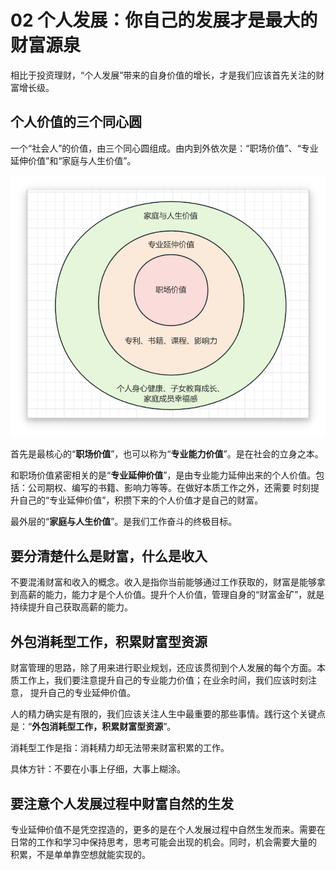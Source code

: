 # 02 个人发展：你自己的发展才是最大的财富源泉

相比于投资理财，“个人发展”带来的自身价值的增长，才是我们应该首先关注的财富增长级。

## 个人价值的三个同心圆

一个“社会人”的价值，由三个同心圆组成。由内到外依次是：“职场价值”、“专业延伸价值”和“家庭与人生价值”。

![个人价值](./img.png)

首先是最核心的“**职场价值**”，也可以称为“**专业能力价值**”。是在社会的立身之本。

和职场价值紧密相关的是“**专业延伸价值**”，是由专业能力延伸出来的个人价值。包括：公司期权、编写的书籍、影响力等等。在做好本质工作之外，还需要
时刻提升自己的“专业延伸价值”，积攒下来的个人价值才是自己的财富。

最外层的“**家庭与人生价值**”。是我们工作奋斗的终极目标。

## 要分清楚什么是财富，什么是收入

不要混淆财富和收入的概念。收入是指你当前能够通过工作获取的，财富是能够拿到高薪的能力，能力才是个人价值。提升个人价值，管理自身的“财富金矿”，就是
持续提升自己获取高薪的能力。

## 外包消耗型工作，积累财富型资源

财富管理的思路，除了用来进行职业规划，还应该贯彻到个人发展的每个方面。本质工作上，我们要注意提升自己的专业能力价值；在业余时间，我们应该时刻注意，
提升自己的专业延伸价值。

人的精力确实是有限的，我们应该关注人生中最重要的那些事情。践行这个关键点是：“**外包消耗型工作，积累财富型资源**”。

消耗型工作是指：消耗精力却无法带来财富积累的工作。

具体方针：不要在小事上仔细，大事上糊涂。

## 要注意个人发展过程中财富自然的生发

专业延伸价值不是凭空捏造的，更多的是在个人发展过程中自然生发而来。需要在日常的工作和学习中保持思考，思考可能会出现的机会。同时，机会需要大量的
积累，不是单单靠空想就能实现的。